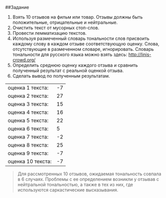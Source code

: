 ##Задание
1.	Взять 10 отзывов на фильм или товар. Отзывы должны быть положительные, отрицательные и нейтральные.
2.	Очистить текст от мусорных стоп-слов.
3.	Провести лемматизацию текстов.
4.	Используя размеченный словарь тональности слов присвоить каждому слову в каждом отзыве соответствующую оценку. Слова, отсутствующие в размеченном словаре, игнорировать. Словарь тональности для русского языка можно взять здесь:  http://linis-crowd.org/
5.	Определить среднюю оценку каждого отзыва и сравнить полученный результат с реальной оценкой отзыва. 
6.	Сделать вывод по полученным результатам.

|   |   |
| ------------ | ------------ |
|оценка 1 текста:  | -7	|
|оценка 2 текста:  | 27	|
|оценка 3 текста:  | 15	|
|оценка 4 текста:  |  16	|
|оценка 5 текста:  |  22	|
|оценка 6 текста:  |  5	|
|оценка 7 текста:  |  -2	|
|оценка 8 текста:  |  25	|
|оценка 9 текста:  |  -7	|
|оценка 10 текста:  |  -7	|


> Для рассмотренных 10 отзывов, ожидаемая тональность совпала в 6 случаях. Проблемы с ее определением возникли у отзывав с нейтральной тональностью, а также в тех из них, где используются саркастические высказывания. 

